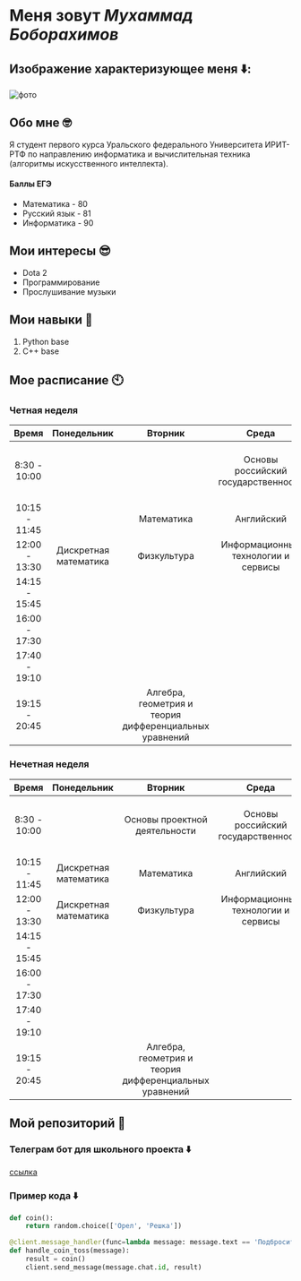 # Меня зовут _Мухаммад Боборахимов_

## Изображение характеризующее меня ⬇️:
![фото](https://img-webcalypt.ru/img/thumb/lg/images/meme-templates/5P5rCX2iXRZA6QYj2dmeWd2qMi2akxHA.jpeg.jpg)

## Обо мне 🤓
Я студент первого курса Уральского федерального Университета ИРИТ-РТФ по направлению информатика и вычислительная техника (алгоритмы искусственного интеллекта).

#### Баллы ЕГЭ
- Математика - 80
- Русский язык - 81
- Информатика - 90


## Мои интересы 😎
- Dota 2
- Программирование
- Прослушивание музыки

## Мои навыки 🥺
1. Python base
2. C++ base

## Мое расписание 🕙
### Четная неделя
|Время       |Понедельник             |Вторник | Среда | Четверг| Пятница | Суббота | 
|:----------:|:----------------------:|:---:|:---:|:---:|:---:|:---:|
|8:30 - 10:00 |                     |                              |  Основы российский государственности          |     Анализ данных и искусственный интеллект       |   Алгебра, геометрия и теория дифференциальных уравнений   |       Математика     |
|10:15 - 11:45|                     |Математика                                                 |             Английский                  |                          |                                                            |             Математика        | 
|12:00 - 13:30|Дискретная математика|Физкультура                                           |         Информационные технологии и сервисы         |        Физкультура              |                        |                |
|14:15 - 15:45|                     |                                                      || Программирование|||
|16:00 - 17:30|                     |                                                      |                                                              |   Программирование          |                         |                  |
|17:40 - 19:10|                     |                                                      |                                                         |           |                    |                  |
|19:15 - 20:45|                     |Алгебра, геометрия и теория дифференциальных уравнений|                                                         |                |                         |                  |


### Нечетная неделя
|Время|Понедельник|Вторник | Среда | Четверг| Пятница | Суббота | 
|:---:|:---:|:---:|:---:|:---:|:---:|:---:|
|8:30 - 10:00|     |     Основы проектной деятельности     |  Основы российский государственности          |     Анализ данных и искусственный интеллект       |         Алгебра, геометрия и теория дифференциальных уравнений   |       Математика     |
|10:15 - 11:45|      Дискретная математика  |      Математика           |             Английский                  |                                                    |                                                            |             Математика        | 
|12:00 - 13:30|    Дискретная математика     |   Физкультура            |         Информационные технологии и сервисы         |        Физкультура              |                        |                |
|14:15 - 15:45|||| Программирование|||
|16:00 - 17:30|||                                                         |   Программирование          |                         |                  |
|17:40 - 19:10|                                |                       |                                                         |           |        Информационные технологии и сервисы                 |                  |
|19:15 - 20:45|                                |           Алгебра, геометрия и теория дифференциальных уравнений            |                                                         |         Анализ данных и искусственный интеллект         |                         |                  |



## Мой репозиторий 🤖
### Телеграм бот для школьного проекта ⬇️
[ссылка](https://github.com/handraqw/handraqw_minigames_bot)

### Пример кода ⬇️
```python
def coin():
    return random.choice(['Орел', 'Решка'])

@client.message_handler(func=lambda message: message.text == 'Подбросить монетку')
def handle_coin_toss(message):
    result = coin()
    client.send_message(message.chat.id, result)
```

